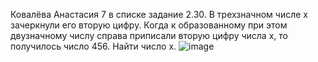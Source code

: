 Ковалёва Анастасия 7 в списке задание 2.30. В трехзначном числе x зачеркнули его вторую цифру. Когда к образованному при этом двузначному числу справа приписали вторую цифру числа x, то получилось число 456. Найти число x.
![image](https://user-images.githubusercontent.com/113889299/215729061-6081c679-9940-488e-94fe-833d8e6b0a07.png)
